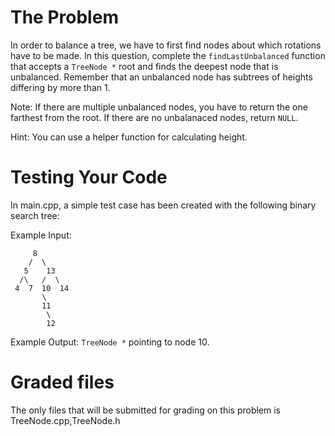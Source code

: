 # The Problem

In order to balance a tree, we have to first find nodes about which rotations have to be made. In this question, complete the `findLastUnbalanced` function that accepts a `TreeNode *` root and finds the deepest node that is unbalanced. Remember that an unbalanced node has subtrees of heights differing by more than 1.

Note: If there are multiple unbalanced nodes, you have to return the one farthest from the root. If there are no unbalanaced nodes, return `NULL`.

Hint: You can use a helper function for calculating height.

# Testing Your Code

In main.cpp, a simple test case has been created with the following binary search tree:

Example Input:

```
     8
    /  \
   5    13
  /\   /  \
 4  7  10  14
       \
       11
        \
        12
```

Example Output: `TreeNode *` pointing to node 10.

# Graded files

The only files that will be submitted for grading on this problem is TreeNode.cpp,TreeNode.h
